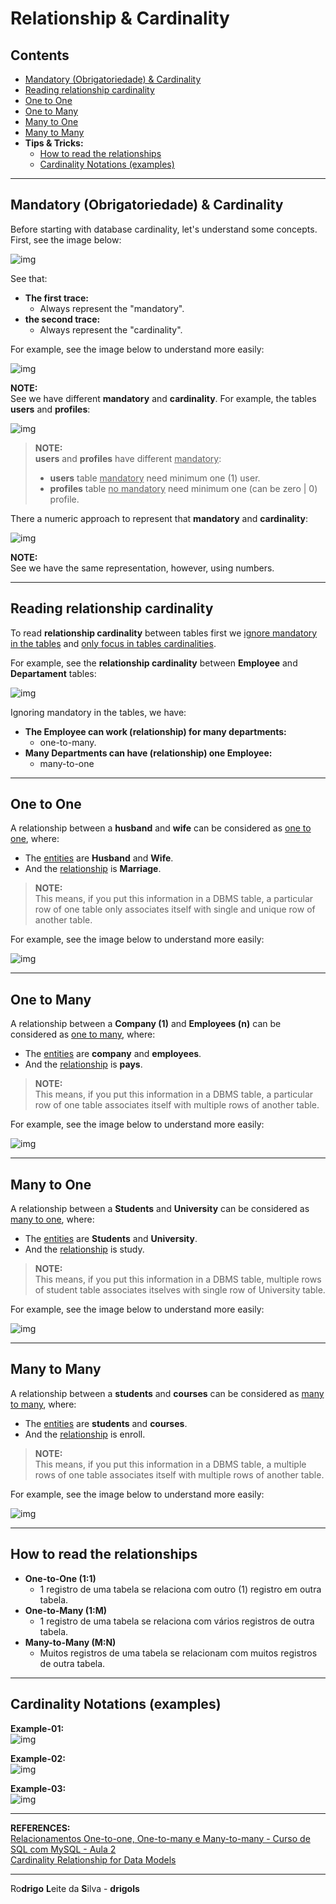 # Relationship & Cardinality

## Contents

 - [Mandatory (Obrigatoriedade) & Cardinality](#intro)
 - [Reading relationship cardinality](#reading-cardinality)
 - [One to One](#one-to-one)
 - [One to Many](#one-to-many)
 - [Many to One](#many-to-one)
 - [Many to Many](#many-to-many)
 - **Tips & Tricks:**
   - [How to read the relationships](#read-r)
   - [Cardinality Notations (examples)](#examples)

---

<div id="intro"></div>

## Mandatory (Obrigatoriedade) & Cardinality

Before starting with database cardinality, let's understand some concepts. First, see the image below:

![img](images/card-01.png)  

See that:

 - **The first trace:**
   - Always represent the "mandatory".
 - **the second trace:**
   - Always represent the "cardinality".

For example, see the image below to understand more easily:

![img](images/trace-approach-names.png)  

**NOTE:**  
See we have different **mandatory** and **cardinality**. For example, the tables **users** and **profiles**:

![img](images/users-profiles.png)  

> **NOTE:**  
> **users** and **profiles** have different <u>mandatory</u>:
> - **users** table <u>mandatory</u> need minimum one (1) user.
> - **profiles** table <u>no mandatory</u> need minimum one (can be zero | 0) profile.

There a numeric approach to represent that **mandatory** and **cardinality**:

![img](images/number-approach.png)  

**NOTE:**  
See we have the same representation, however, using numbers.

---

<div id="reading-cardinality"></div>

## Reading relationship cardinality

To read **relationship cardinality** between tables first we <u>ignore mandatory in the tables</u> and <u>only focus in tables cardinalities</u>.

For example, see the **relationship cardinality** between **Employee** and **Departament** tables:

![img](images/cardinality-ex01.jpg)

Ignoring mandatory in the tables, we have:

 - **The Employee can work (relationship) for many departments:**
   - one-to-many.
 - **Many Departments can have (relationship) one Employee:**
   - many-to-one

---

<div id="one-to-one"></div>

## One to One

A relationship between a **husband** and **wife** can be considered as <u>one to one</u>, where:

 - The <u>entities</u> are **Husband** and **Wife**.
 - And the <u>relationship</u> is **Marriage**.

> **NOTE:**  
> This means, if you put this information in a DBMS table, a particular row of one table only associates itself with single and unique row of another table.

For example, see the image below to understand more easily:

![img](images/one-to-one.png)  


---

<div id="one-to-many"></div>

## One to Many

A relationship between a **Company (1)** and **Employees (n)** can be considered as <u>one to many</u>, where:

 - The <u>entities</u> are **company** and **employees**.
 - And the <u>relationship</u> is **pays**.

> **NOTE:**  
> This means, if you put this information in a DBMS table, a particular row of one table associates itself with multiple rows of another table.

For example, see the image below to understand more easily:

![img](images/one-to-many.png)  

---

<div id="many-to-one"></div>

## Many to One

A relationship between a **Students** and **University** can be considered as <u>many to one</u>, where:

 - The <u>entities</u> are **Students** and **University**.
 - And the <u>relationship</u> is study.

> **NOTE:**  
> This means, if you put this information in a DBMS table, multiple rows of student table associates itselves with single row of University table.

For example, see the image below to understand more easily:

![img](images/many-to-one.png)  

---

<div id="many-to-many"></div>

## Many to Many

A relationship between a **students** and **courses** can be considered as <u>many to many</u>, where:

 - The <u>entities</u> are **students** and **courses**.
 - And the <u>relationship</u> is enroll.

> **NOTE:**  
> This means, if you put this information in a DBMS table, a multiple rows of one table associates itself with multiple rows of another table.

For example, see the image below to understand more easily:

![img](images/many-to-many.png)  

---

<div id="read-r"></div>

## How to read the relationships

 - **One-to-One (1:1)**
   - 1 registro de uma tabela se relaciona com outro (1) registro em outra tabela.
 - **One-to-Many (1:M)**
   - 1 registro de uma tabela se relaciona com vários registros de outra tabela.
 - **Many-to-Many (M:N)**
   - Muitos registros de uma tabela se relacionam com muitos registros de outra tabela.

---

<div id="examples"></div>

## Cardinality Notations (examples)

**Example-01:**  
![img](images/cardinality-symbols-01.webp)  

**Example-02:**  
![img](images/ex-01.png)  

**Example-03:**  
![img](images/ex-02.png)  

---

**REFERENCES:**  
[Relacionamentos One-to-one, One-to-many e Many-to-many - Curso de SQL com MySQL - Aula 2](https://www.youtube.com/watch?v=4v-SzrpC738&list=PLbIBj8vQhvm2WT-pjGS5x7zUzmh4VgvRk&index=4)  
[Cardinality Relationship for Data Models](https://prepinsta.com/dbms/relationship-cardinality/)  

---

Ro**drigo** **L**eite da **S**ilva - **drigols**

